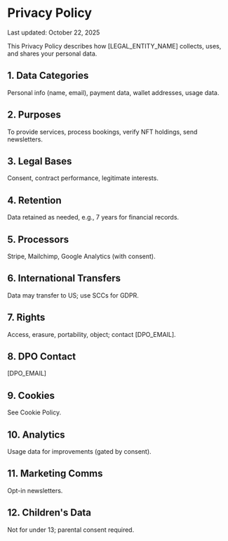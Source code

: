 # Privacy Policy
Last updated: October 22, 2025

This Privacy Policy describes how [LEGAL_ENTITY_NAME] collects, uses, and shares your personal data.

## 1. Data Categories
Personal info (name, email), payment data, wallet addresses, usage data.

## 2. Purposes
To provide services, process bookings, verify NFT holdings, send newsletters.

## 3. Legal Bases
Consent, contract performance, legitimate interests.

## 4. Retention
Data retained as needed, e.g., 7 years for financial records.

## 5. Processors
Stripe, Mailchimp, Google Analytics (with consent).

## 6. International Transfers
Data may transfer to US; use SCCs for GDPR.

## 7. Rights
Access, erasure, portability, object; contact [DPO_EMAIL].

## 8. DPO Contact
[DPO_EMAIL]

## 9. Cookies
See Cookie Policy.

## 10. Analytics
Usage data for improvements (gated by consent).

## 11. Marketing Comms
Opt-in newsletters.

## 12. Children's Data
Not for under 13; parental consent required.
